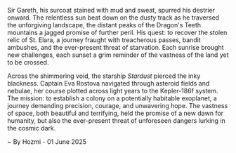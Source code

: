 
Sir Gareth, his surcoat stained with mud and sweat, spurred his destrier onward.  The relentless sun beat down on the dusty track as he traversed the unforgiving landscape, the distant peaks of the Dragon's Teeth mountains a jagged promise of further peril.  His quest: to recover the stolen relic of St. Elara, a journey fraught with treacherous passes, bandit ambushes, and the ever-present threat of starvation.  Each sunrise brought new challenges, each sunset a grim reminder of the vastness of the land yet to be crossed.

Across the shimmering void, the starship *Stardust* pierced the inky blackness.  Captain Eva Rostova navigated through asteroid fields and nebulae, her course plotted across light years to the Kepler-186f system.  The mission: to establish a colony on a potentially habitable exoplanet, a journey demanding precision, courage, and unwavering hope.  The vastness of space, both beautiful and terrifying, held the promise of a new dawn for humanity, but also the ever-present threat of unforeseen dangers lurking in the cosmic dark.

~ By Hozmi - 01 June 2025

